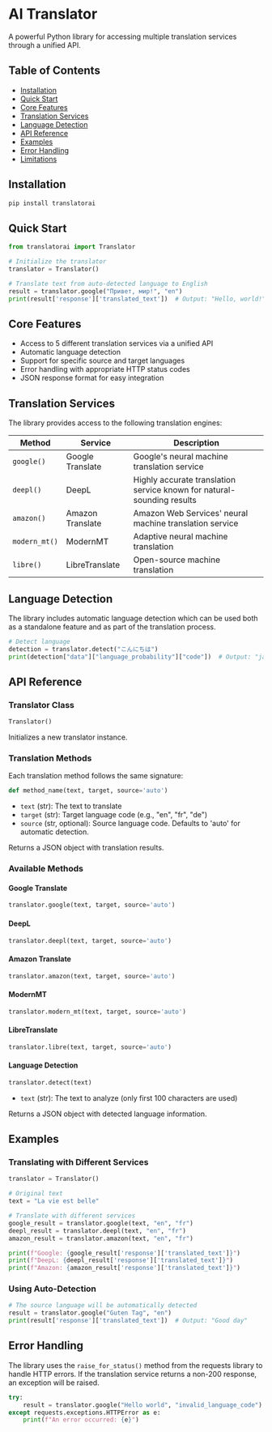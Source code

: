 # AI Translator

A powerful Python library for accessing multiple translation services through a unified API.

## Table of Contents
- [Installation](#installation)
- [Quick Start](#quick-start)
- [Core Features](#core-features)
- [Translation Services](#translation-services)
- [Language Detection](#language-detection)
- [API Reference](#api-reference)
- [Examples](#examples)
- [Error Handling](#error-handling)
- [Limitations](#limitations)

## Installation

```bash
pip install translatorai
```

## Quick Start

```python
from translatorai import Translator

# Initialize the translator
translator = Translator()

# Translate text from auto-detected language to English
result = translator.google("Привет, мир!", "en")
print(result['response']['translated_text'])  # Output: "Hello, world!"
```

## Core Features

- Access to 5 different translation services via a unified API
- Automatic language detection
- Support for specific source and target languages
- Error handling with appropriate HTTP status codes
- JSON response format for easy integration

## Translation Services

The library provides access to the following translation engines:

| Method | Service | Description |
|--------|---------|-------------|
| `google()` | Google Translate | Google's neural machine translation service |
| `deepl()` | DeepL | Highly accurate translation service known for natural-sounding results |
| `amazon()` | Amazon Translate | Amazon Web Services' neural machine translation service |
| `modern_mt()` | ModernMT | Adaptive neural machine translation |
| `libre()` | LibreTranslate | Open-source machine translation |

## Language Detection

The library includes automatic language detection which can be used both as a standalone feature and as part of the translation process.

```python
# Detect language
detection = translator.detect("こんにちは")
print(detection["data"]["language_probability"]["code"])  # Output: "ja"
```

## API Reference

### Translator Class

```python
Translator()
```

Initializes a new translator instance.

### Translation Methods

Each translation method follows the same signature:

```python
def method_name(text, target, source='auto')
```

- `text` (str): The text to translate
- `target` (str): Target language code (e.g., "en", "fr", "de")
- `source` (str, optional): Source language code. Defaults to 'auto' for automatic detection.

Returns a JSON object with translation results.

### Available Methods

#### Google Translate

```python
translator.google(text, target, source='auto')
```

#### DeepL

```python
translator.deepl(text, target, source='auto')
```

#### Amazon Translate

```python
translator.amazon(text, target, source='auto')
```

#### ModernMT

```python
translator.modern_mt(text, target, source='auto')
```

#### LibreTranslate

```python
translator.libre(text, target, source='auto')
```

#### Language Detection

```python
translator.detect(text)
```

- `text` (str): The text to analyze (only first 100 characters are used)

Returns a JSON object with detected language information.

## Examples

### Translating with Different Services

```python
translator = Translator()

# Original text
text = "La vie est belle"

# Translate with different services
google_result = translator.google(text, "en", "fr")
deepl_result = translator.deepl(text, "en", "fr") 
amazon_result = translator.amazon(text, "en", "fr")

print(f"Google: {google_result['response']['translated_text']}")
print(f"DeepL: {deepl_result['response']['translated_text']}")
print(f"Amazon: {amazon_result['response']['translated_text']}")
```

### Using Auto-Detection

```python
# The source language will be automatically detected
result = translator.google("Guten Tag", "en")
print(result['response']['translated_text'])  # Output: "Good day"
```

## Error Handling

The library uses the `raise_for_status()` method from the requests library to handle HTTP errors. If the translation service returns a non-200 response, an exception will be raised.

```python
try:
    result = translator.google("Hello world", "invalid_language_code")
except requests.exceptions.HTTPError as e:
    print(f"An error occurred: {e}")
```
